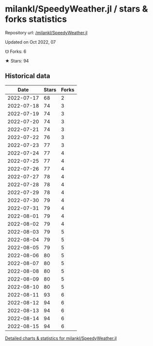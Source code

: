 # milankl/SpeedyWeather.jl / stars & forks statistics

Repository url: [/milankl/SpeedyWeather.jl](https://github.com/milankl/SpeedyWeather.jl)

Updated on Oct 2022, 07

☋ Forks: 6

★ Stars: 94

## Historical data
| Date | Stars | Forks |
|------|-------|-------|
| 2022-07-17 | 68 | 2 | 
| 2022-07-18 | 74 | 3 | 
| 2022-07-19 | 74 | 3 | 
| 2022-07-20 | 74 | 3 | 
| 2022-07-21 | 74 | 3 | 
| 2022-07-22 | 76 | 3 | 
| 2022-07-23 | 77 | 3 | 
| 2022-07-24 | 77 | 4 | 
| 2022-07-25 | 77 | 4 | 
| 2022-07-26 | 77 | 4 | 
| 2022-07-27 | 78 | 4 | 
| 2022-07-28 | 78 | 4 | 
| 2022-07-29 | 78 | 4 | 
| 2022-07-30 | 79 | 4 | 
| 2022-07-31 | 79 | 4 | 
| 2022-08-01 | 79 | 4 | 
| 2022-08-02 | 79 | 4 | 
| 2022-08-03 | 79 | 5 | 
| 2022-08-04 | 79 | 5 | 
| 2022-08-05 | 79 | 5 | 
| 2022-08-06 | 80 | 5 | 
| 2022-08-07 | 80 | 5 | 
| 2022-08-08 | 80 | 5 | 
| 2022-08-09 | 80 | 5 | 
| 2022-08-10 | 80 | 5 | 
| 2022-08-11 | 93 | 6 | 
| 2022-08-12 | 94 | 6 | 
| 2022-08-13 | 94 | 6 | 
| 2022-08-14 | 94 | 6 | 
| 2022-08-15 | 94 | 6 | 


[Detailed charts & statistics for milankl/SpeedyWeather.jl](https://reviewgithub.com/rep/milankl/SpeedyWeather.jl)
